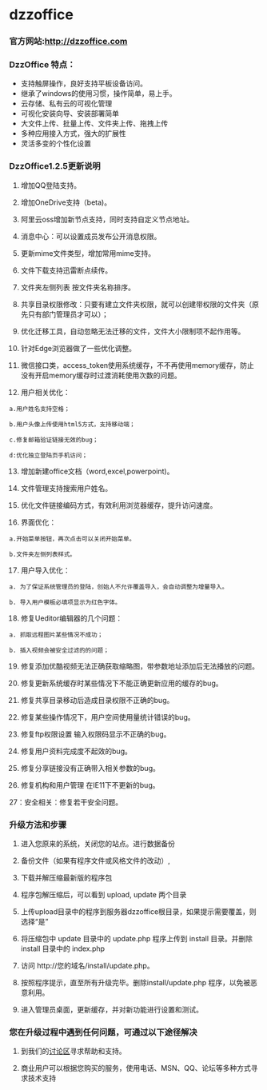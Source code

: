 # dzzoffice

### 官方网站:http://dzzoffice.com

### DzzOffice 特点：
* 支持触屏操作，良好支持平板设备访问。
* 继承了windows的使用习惯，操作简单，易上手。
* 云存储、私有云的可视化管理
* 可视化安装向导、安装部署简单
* 大文件上传、批量上传、文件夹上传、拖拽上传
* 多种应用接入方式，强大的扩展性
* 灵活多变的个性化设置


### DzzOffice1.2.5更新说明

1.  增加QQ登陆支持。

2.  增加OneDrive支持（beta)。

3.  阿里云oss增加新节点支持，同时支持自定义节点地址。

4.  消息中心：可以设置成员发布公开消息权限。

5.  更新mime文件类型，增加常用mime支持。

6.  文件下载支持迅雷断点续传。

7.  文件夹左侧列表 按文件夹名称排序。

8.  共享目录权限修改：只要有建立文件夹权限，就可以创建带权限的文件夹（原先只有部门管理员才可以）；

9.  优化迁移工具，自动忽略无法迁移的文件，文件大小限制项不起作用等。

10.  针对Edge浏览器做了一些优化调整。

11.  微信接口类，access_token使用系统缓存，不不再使用memory缓存，防止没有开启memory缓存时过渡消耗使用次数的问题。

12.  用户相关优化：
  
    a.用户姓名支持空格；

    b.用户头像上传使用html5方式，支持移动端；

    c.修复邮箱验证链接无效的bug；

    d:优化独立登陆页手机访问；

13.  增加新建office文档（word,excel,powerpoint)。

14.  文件管理支持搜索用户姓名。

15.  优化文件链接编码方式，有效利用浏览器缓存，提升访问速度。

16.  界面优化：
  
    a.开始菜单按钮，再次点击可以关闭开始菜单。

    b.文件夹左侧列表样式。

17.  用户导入优化：

    a. 为了保证系统管理员的登陆，创始人不允许覆盖导入，会自动调整为增量导入。

    b. 导入用户模板必填项显示为红色字体。

18.  修复Ueditor编辑器的几个问题：
   
    a. 抓取远程图片某些情况不成功；
 
    b. 插入视频会被安全过滤的的问题；
 
19.  修复添加优酷视频无法正确获取缩略图，带参数地址添加后无法播放的问题。

20.  修复更新系统缓存时某些情况下不能正确更新应用的缓存的bug。

21.  修复共享目录移动后造成目录权限不正确的bug。

22.  修复某些操作情况下，用户空间使用量统计错误的bug。

23.  修复ftp权限设置 输入权限码显示不正确的bug。

24.  修复用户资料完成度不起效的bug。

25.  修复分享链接没有正确带入相关参数的bug。

26.  修复机构和用户管理 在IE11下不更新的bug。

27：安全相关：修复若干安全问题。


### 升级方法和步骤

1.  进入您原来的系统，关闭您的站点。进行数据备份

2. 备份文件（如果有程序文件或风格文件的改动）,

3. 下载并解压缩最新版的程序包

4. 程序包解压缩后，可以看到 upload, update 两个目录

5. 上传upload目录中的程序到服务器dzzoffice根目录，如果提示需要覆盖，则选择“是”

6. 将压缩包中 update 目录中的 update.php  程序上传到 install 目录。并删除 install 目录中的 index.php

6. 访问 http://您的域名/install/update.php。

7. 按照程序提示，直至所有升级完毕。删除install/update.php 程序，以免被恶意利用。

8. 进入管理员桌面，更新缓存，并对新功能进行设置和测试。



### 您在升级过程中遇到任何问题，可通过以下途径解决

1. 到我们的[讨论区](http://dev.dzzoffice.com)寻求帮助和支持。

2. 商业用户可以根据您购买的服务，使用电话、MSN、QQ、论坛等多种方式寻求技术支持
